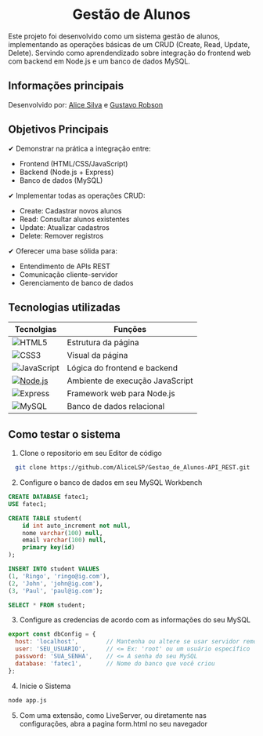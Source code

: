 <h1 align="center" >Gestão de Alunos</h1>

Este projeto foi desenvolvido como um sistema gestão de alunos, implementando as operações básicas de um CRUD (Create, Read, Update, Delete). Servindo como aprendendizado sobre integração do frontend web com backend em Node.js e um banco de dados MySQL.

## Informações principais

Desenvolvido por: <a href="https://github.com/AliceLSP" >Alice Silva</a> e <a href="https://github.com/GustavoRobs-11" >Gustavo Robson</a> 
<br>

## Objetivos Principais
✔ Demonstrar na prática a integração entre:
- Frontend (HTML/CSS/JavaScript)
- Backend (Node.js + Express)
- Banco de dados (MySQL)

✔ Implementar todas as operações CRUD:
- Create: Cadastrar novos alunos
- Read: Consultar alunos existentes
- Update: Atualizar cadastros
- Delete: Remover registros

✔ Oferecer uma base sólida para:
- Entendimento de APIs REST
- Comunicação cliente-servidor
- Gerenciamento de banco de dados

## Tecnologias utilizadas

Tecnolgias                                                                                                                      | Funções
--------------------------------------------------------------------------------------------------------------------------------|-----------------------------
![HTML5](https://img.shields.io/badge/HTML5-E34F26?style=for-the-badge&logo=html5&logoColor=white)                              | Estrutura da página
![CSS3](https://img.shields.io/badge/CSS3-1572B6?style=for-the-badge&logo=css3&logoColor=white)                                 | Visual da página
![JavaScript](https://img.shields.io/badge/JavaScript-F7DF1E?style=for-the-badge&logo=javascript&logoColor=black)               | Lógica do frontend e backend
[![Node.js](https://img.shields.io/badge/Node.js-43853D?style=for-the-badge&logo=node.js&logoColor=white)](https://nodejs.org/) | Ambiente de execução JavaScript
![Express](https://img.shields.io/badge/Express.js-404D59?style=for-the-badge)                                                  | Framework web para Node.js
![MySQL](https://img.shields.io/badge/MySQL-00000F?style=for-the-badge&logo=mysql&logoColor=white)                              | Banco de dados relacional 

## Como testar o sistema

1. Clone o repositorio em seu Editor de código

```bash
  git clone https://github.com/AliceLSP/Gestao_de_Alunos-API_REST.git
```

2. Configure o banco de dados em seu MySQL Workbench

```sql
CREATE DATABASE fatec1;
USE fatec1;

CREATE TABLE student(
    id int auto_increment not null,
    nome varchar(100) null,
    email varchar(100) null,
    primary key(id)
);

INSERT INTO student VALUES
(1, 'Ringo', 'ringo@ig.com'),
(2, 'John', 'john@ig.com'),
(3, 'Paul', 'paul@ig.com');

SELECT * FROM student;
```

3. Configure as credencias de acordo com as informações do seu MySQL

```js
export const dbConfig = {
  host: 'localhost',        // Mantenha ou altere se usar servidor remoto
  user: 'SEU_USUARIO',      // <= Ex: 'root' ou um usuário específico
  password: 'SUA_SENHA',    // <= A senha do seu MySQL
  database: 'fatec1',       // Nome do banco que você criou
};
```

4. Inicie o Sistema

```bash
node app.js
```

5. Com uma extensão, como LiveServer, ou diretamente nas configurações, abra a pagina form.html no seu navegador

